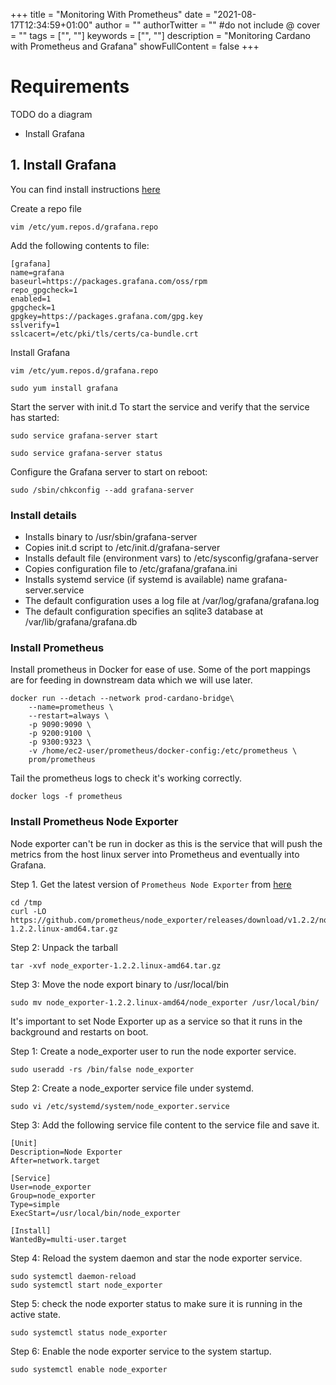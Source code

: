 +++
title = "Monitoring With Prometheus"
date = "2021-08-17T12:34:59+01:00"
author = ""
authorTwitter = "" #do not include @
cover = ""
tags = ["", ""]
keywords = ["", ""]
description = "Monitoring Cardano with Prometheus and Grafana"
showFullContent = false
+++

# Requirements

TODO do a diagram

- Install Grafana


## 1. Install Grafana

You can find install instructions [here](https://grafana.com/docs/grafana/latest/installation/rpm/)

Create a repo file

```shell
vim /etc/yum.repos.d/grafana.repo
```

Add the following contents to file:

```shell
[grafana]
name=grafana
baseurl=https://packages.grafana.com/oss/rpm
repo_gpgcheck=1
enabled=1
gpgcheck=1
gpgkey=https://packages.grafana.com/gpg.key
sslverify=1
sslcacert=/etc/pki/tls/certs/ca-bundle.crt
```

Install Grafana

```shell
vim /etc/yum.repos.d/grafana.repo
```

```shell
sudo yum install grafana
```

Start the server with init.d
To start the service and verify that the service has started:

```shell
sudo service grafana-server start
```

```shell
sudo service grafana-server status
```

Configure the Grafana server to start on reboot:

```shell
sudo /sbin/chkconfig --add grafana-server
```

### Install details

- Installs binary to /usr/sbin/grafana-server
- Copies init.d script to /etc/init.d/grafana-server
- Installs default file (environment vars) to /etc/sysconfig/grafana-server
- Copies configuration file to /etc/grafana/grafana.ini
- Installs systemd service (if systemd is available) name grafana-server.service
- The default configuration uses a log file at /var/log/grafana/grafana.log
- The default configuration specifies an sqlite3 database at /var/lib/grafana/grafana.db

### Install Prometheus

Install prometheus in Docker for ease of use. Some of the port mappings are for feeding in downstream data which we will use later.

````shell
docker run --detach --network prod-cardano-bridge\
    --name=prometheus \
    --restart=always \
    -p 9090:9090 \
    -p 9200:9100 \
    -p 9300:9323 \
    -v /home/ec2-user/prometheus/docker-config:/etc/prometheus \
    prom/prometheus
````


Tail the prometheus logs to check it's working correctly.
````shell
docker logs -f prometheus
````

### Install Prometheus Node Exporter

Node exporter can't be run in docker as this is the service that will push the metrics from the host linux server into Prometheus and eventually into Grafana.

Step 1. Get the latest version of `Prometheus Node Exporter` from [here](https://prometheus.io/download/)
````shell
cd /tmp
curl -LO https://github.com/prometheus/node_exporter/releases/download/v1.2.2/node_exporter-1.2.2.linux-amd64.tar.gz
````

Step 2: Unpack the tarball
````shell
tar -xvf node_exporter-1.2.2.linux-amd64.tar.gz
````

Step 3: Move the node export binary to /usr/local/bin
````shell
sudo mv node_exporter-1.2.2.linux-amd64/node_exporter /usr/local/bin/
````

It's important to set Node Exporter up as a service so that it runs in the background and restarts on boot.

Step 1: Create a node_exporter user to run the node exporter service.
````shell
sudo useradd -rs /bin/false node_exporter
````

Step 2: Create a node_exporter service file under systemd.
````shell
sudo vi /etc/systemd/system/node_exporter.service
````

Step 3: Add the following service file content to the service file and save it.
````shell
[Unit]
Description=Node Exporter
After=network.target

[Service]
User=node_exporter
Group=node_exporter
Type=simple
ExecStart=/usr/local/bin/node_exporter

[Install]
WantedBy=multi-user.target
````

Step 4: Reload the system daemon and star the node exporter service.
````shell
sudo systemctl daemon-reload
sudo systemctl start node_exporter
````

Step 5: check the node exporter status to make sure it is running in the active state.
````shell
sudo systemctl status node_exporter
````

Step 6: Enable the node exporter service to the system startup.
````shell
sudo systemctl enable node_exporter
````